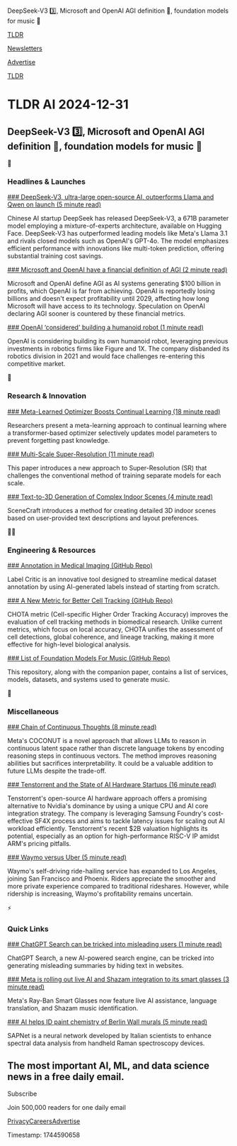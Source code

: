DeepSeek-V3 3️⃣, Microsoft and OpenAI AGI definition 📖, foundation models for music 🎵

[TLDR](/)

[Newsletters](/newsletters)

[Advertise](https://advertise.tldr.tech/)

[TLDR](/)

# TLDR AI 2024-12-31

## DeepSeek-V3 3️⃣, Microsoft and OpenAI AGI definition 📖, foundation models for music 🎵

🚀

### Headlines & Launches

[### DeepSeek-V3, ultra-large open-source AI, outperforms Llama and Qwen on launch (5 minute read)](https://venturebeat.com/ai/deepseek-v3-ultra-large-open-source-ai-outperforms-llama-and-qwen-on-launch/?utm_source=tldrai)

Chinese AI startup DeepSeek has released DeepSeek-V3, a 671B parameter model employing a mixture-of-experts architecture, available on Hugging Face. DeepSeek-V3 has outperformed leading models like Meta's Llama 3.1 and rivals closed models such as OpenAI's GPT-4o. The model emphasizes efficient performance with innovations like multi-token prediction, offering substantial training cost savings.

[### Microsoft and OpenAI have a financial definition of AGI (2 minute read)](https://techcrunch.com/2024/12/26/microsoft-and-openai-have-a-financial-definition-of-agi-report/?utm_source=tldrai)

Microsoft and OpenAI define AGI as AI systems generating $100 billion in profits, which OpenAI is far from achieving. OpenAI is reportedly losing billions and doesn't expect profitability until 2029, affecting how long Microsoft will have access to its technology. Speculation on OpenAI declaring AGI sooner is countered by these financial metrics.

[### OpenAI ‘considered' building a humanoid robot (1 minute read)](https://techcrunch.com/2024/12/24/openai-considered-building-a-humanoid-robot-report/?utm_source=tldrai)

OpenAI is considering building its own humanoid robot, leveraging previous investments in robotics firms like Figure and 1X. The company disbanded its robotics division in 2021 and would face challenges re-entering this competitive market.

🧠

### Research & Innovation

[### Meta-Learned Optimizer Boosts Continual Learning (18 minute read)](https://arxiv.org/abs/2408.03219?utm_source=tldrai)

Researchers present a meta-learning approach to continual learning where a transformer-based optimizer selectively updates model parameters to prevent forgetting past knowledge.

[### Multi-Scale Super-Resolution (11 minute read)](https://arxiv.org/abs/2408.09674v1?utm_source=tldrai)

This paper introduces a new approach to Super-Resolution (SR) that challenges the conventional method of training separate models for each scale.

[### Text-to-3D Generation of Complex Indoor Scenes (4 minute read)](https://orangesodahub.github.io/SceneCraft/?utm_source=tldrai)

SceneCraft introduces a method for creating detailed 3D indoor scenes based on user-provided text descriptions and layout preferences.

👨‍💻

### Engineering & Resources

[### Annotation in Medical Imaging (GitHub Repo)](https://github.com/PedroRASB/LabelCritic?utm_source=tldrai)

Label Critic is an innovative tool designed to streamline medical dataset annotation by using AI-generated labels instead of starting from scratch.

[### A New Metric for Better Cell Tracking (GitHub Repo)](https://github.com/celltrackingchallenge/py-ctcmetrics?utm_source=tldrai)

CHOTA metric (Cell-specific Higher Order Tracking Accuracy) improves the evaluation of cell tracking methods in biomedical research. Unlike current metrics, which focus on local accuracy, CHOTA unifies the assessment of cell detections, global coherence, and lineage tracking, making it more effective for high-level biological analysis.

[### List of Foundation Models For Music (GitHub Repo)](https://github.com/nicolaus625/FM4Music?utm_source=tldrai)

This repository, along with the companion paper, contains a list of services, models, datasets, and systems used to generate music.

🎁

### Miscellaneous

[### Chain of Continuous Thoughts (8 minute read)](https://benjamincongdon.me/blog/2024/12/14/Chain-of-Continuous-Thoughts/?utm_source=tldrai)

Meta's COCONUT is a novel approach that allows LLMs to reason in continuous latent space rather than discrete language tokens by encoding reasoning steps in continuous vectors. The method improves reasoning abilities but sacrifices interpretability. It could be a valuable addition to future LLMs despite the trade-off.

[### Tenstorrent and the State of AI Hardware Startups (16 minute read)](https://irrationalanalysis.substack.com/p/tenstorrent-and-the-state-of-ai-hardware?utm_source=tldrai)

Tenstorrent's open-source AI hardware approach offers a promising alternative to Nvidia's dominance by using a unique CPU and AI core integration strategy. The company is leveraging Samsung Foundry's cost-effective SF4X process and aims to tackle latency issues for scaling out AI workload efficiently. Tenstorrent's recent $2B valuation highlights its potential, especially as an option for high-performance RISC-V IP amidst ARM's pricing pitfalls.

[### Waymo versus Uber (5 minute read)](https://www.marketplace.org/2024/12/11/waymo-uber-car-chase-robotaxi-self-driving-driverless/?utm_source=tldrai)

Waymo's self-driving ride-hailing service has expanded to Los Angeles, joining San Francisco and Phoenix. Riders appreciate the smoother and more private experience compared to traditional rideshares. However, while ridership is increasing, Waymo's profitability remains uncertain.

⚡️

### Quick Links

[### ChatGPT Search can be tricked into misleading users (1 minute read)](https://techcrunch.com/2024/12/26/chatgpt-search-can-be-tricked-into-misleading-users-new-research-reveals/?utm_source=tldrai)

ChatGPT Search, a new AI-powered search engine, can be tricked into generating misleading summaries by hiding text in websites.

[### Meta is rolling out live AI and Shazam integration to its smart glasses (3 minute read)](https://www.engadget.com/ar-vr/meta-is-rolling-out-live-ai-and-shazam-integration-to-its-smart-glasses-192602898.html?utm_source=tldrai)

Meta's Ray-Ban Smart Glasses now feature live AI assistance, language translation, and Shazam music identification.

[### AI helps ID paint chemistry of Berlin Wall murals (5 minute read)](https://arstechnica.com/science/2024/12/ai-helps-id-paint-chemistry-of-berlin-wall-murals/?utm_source=tldrai)

SAPNet is a neural network developed by Italian scientists to enhance spectral data analysis from handheld Raman spectroscopy devices.

## The most important AI, ML, and data science news in a free daily email.

Subscribe

Join 500,000 readers for one daily email

[Privacy](/privacy)[Careers](https://jobs.ashbyhq.com/tldr.tech)[Advertise](/ai/advertise)

Timestamp: 1744590658